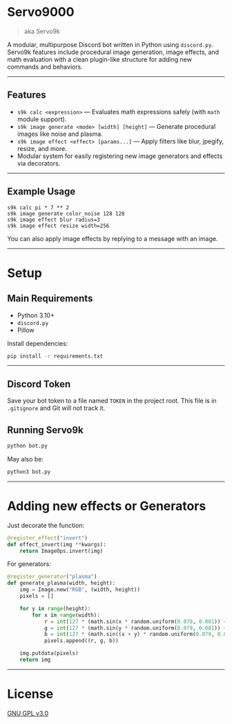# Servo9000
> aka Servo9k

A modular, multipurpose Discord bot written in Python using `discord.py`.  
Servo9k features include procedural image generation, image effects, and math evaluation with a clean plugin-like structure for adding new commands and behaviors.

---

## Features

- `s9k calc <expression>` — Evaluates math expressions safely (with `math` module support).
- `s9k image generate <mode> [width] [height]` — Generate procedural images like noise and plasma.
- `s9k image effect <effect> [params...]` — Apply filters like blur, jpegify, resize, and more.
- Modular system for easily registering new image generators and effects via decorators.

---

## Example Usage

```plaintext
s9k calc pi * 7 ** 2
s9k image generate color_noise 128 128
s9k image effect blur radius=3
s9k image effect resize width=256
```

You can also apply image effects by replying to a message with an image.

---

# Setup

## Main Requirements
- Python 3.10+
- `discord.py`
- Pillow

Install dependencies:
```bash
pip install -r requirements.txt
```

---

## Discord Token
Save your bot token to a file named `TOKEN` in the project root. This file is in `.gitignore` and Git will not track it.

## Running Servo9k
```bash
python bot.py
```
May also be:
```bash
python3 bot.py
```

---

# Adding new effects or Generators
Just decorate the function:
```python
@register_effect("invert")
def effect_invert(img **kwargs):
    return ImageOps.invert(img)
```
For generators:
```python
@register_generator("plasma")
def generate_plasma(width, height):
    img = Image.new("RGB", (width, height))
    pixels = []

    for y in range(height):
        for x in range(width):
            r = int(127 * (math.sin(x * random.uniform(0.079, 0.081)) + 1))
            g = int(127 * (math.sin(y * random.uniform(0.079, 0.081)) + 1))
            b = int(127 * (math.sin((x + y) * random.uniform(0.079, 0.081)) + 1))
            pixels.append((r, g, b))

    img.putdata(pixels)
    return img
```

***

# License
[GNU GPL v3.0](https://github.com/HazmatPants/Servo9k/blob/main/LICENSE)

